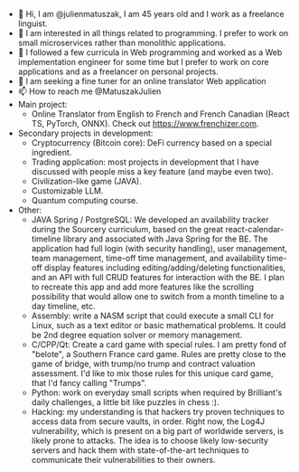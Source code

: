 - 👋 Hi, I am @julienmatuszak, I am 45 years old and I work as a freelance linguist.
- 👀 I am interested in all things related to programming. I prefer to work on small microservices rather than monolithic applications.
- 🌱 I followed a few curricula in Web programming and worked as a Web implementation engineer for some time but I prefer to work on core applications and as a freelancer on personal projects.
- 💞️ I am seeking a fine tuner for an online translator Web application
- 📫 How to reach me @MatuszakJulien
- Main project:
    - Online Translator from English to French and French Canadian (React TS, PyTorch, ONNX). Check out https://www.frenchizer.com.
- Secondary projects in development:
    - Cryptocurrency (Bitcoin core): DeFi currency based on a special ingredient.
    - Trading application: most projects in development that I have discussed with people miss a key feature (and maybe even two).
    - Civilization-like game (JAVA).
    - Customizable LLM.
    - Quantum computing course.
- Other:
    - JAVA Spring / PostgreSQL: We developed an availability tracker during the Sourcery curriculum, based on the great react-calendar-timeline library and associated with Java Spring for the BE. The application had full login (with security handling), user management, team management, time-off time management, and availability time-off display features including editing/adding/deleting functionalities, and an API with full CRUD features for interaction with the BE. I plan to recreate this app and add more features like the scrolling possibility that would allow one to switch from a month timeline to a day timeline, etc.
    - Assembly: write a NASM script that could execute a small CLI for Linux, such as a text editor or basic mathematical problems. It could be 2nd degree equation solver or memory management.
    - C/CPP/Qt: Create a card game with special rules. I am pretty fond of "belote", a Southern France card game. Rules are pretty close to the game of bridge, with trump/no trump and contract valuation assessment. I'd like to mix those rules for this unique card game, that I'd fancy calling "Trumps".
    - Python: work on everyday small scripts when required by Brilliant's daily challenges, a little bit like puzzles in chess :).
    - Hacking: my understanding is that hackers try proven techniques to access data from secure vaults, in order. Right now, the Log4J vulnerability, which is present on a big part of worldwide servers, is likely prone to attacks. The idea is to choose likely low-security servers and hack them with state-of-the-art techniques to communicate their vulnerabilities to their owners.

<!---
julienmatuszak/julienmatuszak is a ✨ special ✨ repository because its `README.md` (this file) appears on your GitHub profile.
You can click the Preview link to take a look at your changes.
--->
